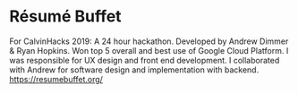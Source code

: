# Résumé Buffet

For CalvinHacks 2019: A 24 hour hackathon. Developed by Andrew Dimmer & Ryan Hopkins. Won top 5 overall and best use of Google Cloud Platform. I was responsible for UX design and front end development. I collaborated with Andrew for software design and implementation with backend. https://resumebuffet.org/
